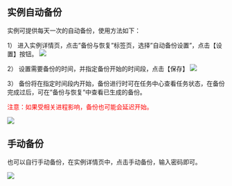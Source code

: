 ## 实例自动备份
实例可提供每天一次的自动备份，使用方法如下：

  1）	进入实例详情页，点击”备份与恢复”标签页，选择”自动备份设置”，点击【设置】按钮。
![](http://imgcache.tcecqpoc.fsphere.cn/image/qzonestyle.gtimg.cn/qzone/vas/opensns/res/img/beifenhuifu-1.png)

  2）	设置需要备份的时间，并指定备份开始的时间段，点击【保存】
![](http://imgcache.tcecqpoc.fsphere.cn/image/qzonestyle.gtimg.cn/qzone/vas/opensns/res/img/beifenhuifu-2.png)

  3）	备份将在指定时间段内开始，备份进行时可在任务中心查看任务状态，在备份完成过后，可在”备份与恢复”中查看已生成的备份。

  <span style = "color:#F00">注意：如果受相关进程影响，备份也可能会延迟开始。

![](http://imgcache.tcecqpoc.fsphere.cn/image/qzonestyle.gtimg.cn/qzone/vas/opensns/res/img/beifenhuifu-3.png)

## 手动备份

也可以自行手动备份，在实例详情页中，点击手动备份，输入密码即可。

![](http://imgcache.tcecqpoc.fsphere.cn/image/mc.qcloudimg.com/static/img/3b1a8860be2c40cd924c4ae4d97f0e52/shoudongbeif.png)